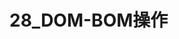 # 28_DOM-BOM操作

<script setup>
import { VuePDF, usePDF } from '@tato30/vue-pdf';
import pathName from  '/pdf/28_DOM-BOM操作.pdf'
const { pdf, pages } = usePDF(pathName)
</script>

<VuePDF v-for="page in pages" :key="page" :pdf="pdf" :page="page" />
